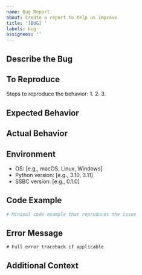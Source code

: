 ```yaml
---
name: Bug Report
about: Create a report to help us improve
title: '[BUG] '
labels: bug
assignees: ''
---
```


## Describe the Bug
<!-- A clear and concise description of what the bug is -->

## To Reproduce
Steps to reproduce the behavior:
1.
2.
3.

## Expected Behavior
<!-- A clear and concise description of what you expected to happen -->

## Actual Behavior
<!-- What actually happened -->

## Environment
- OS: [e.g., macOS, Linux, Windows]
- Python version: [e.g., 3.10, 3.11]
- SSBC version: [e.g., 0.1.0]

## Code Example
```python
# Minimal code example that reproduces the issue
```

## Error Message
```
# Full error traceback if applicable
```

## Additional Context
<!-- Add any other context about the problem here -->
